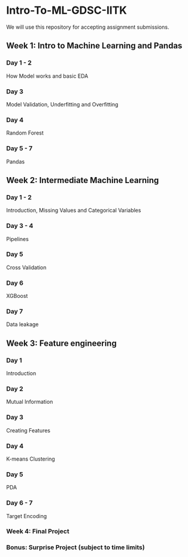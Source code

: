 # Intro-To-ML-GDSC-IITK
We will use this repository for accepting assignment submissions.

## Week 1: Intro to Machine Learning and Pandas
### Day 1 - 2
How Model works and basic EDA
### Day 3 
Model Validation, Underfitting and Overfitting
### Day 4 
Random Forest
### Day 5 - 7  
Pandas


## Week 2: Intermediate Machine Learning
### Day 1 - 2 
Introduction, Missing Values and Categorical Variables
### Day 3 - 4 
Pipelines
### Day 5 
Cross Validation
### Day 6 
XGBoost
### Day 7 
Data leakage


## Week 3:  Feature engineering 
### Day 1 
Introduction
### Day 2 
Mutual Information
### Day 3 
Creating Features
### Day 4 
K-means Clustering
### Day 5 
PDA
### Day 6 - 7 
Target Encoding


### Week 4: Final Project


### Bonus: Surprise Project (subject to time limits)

